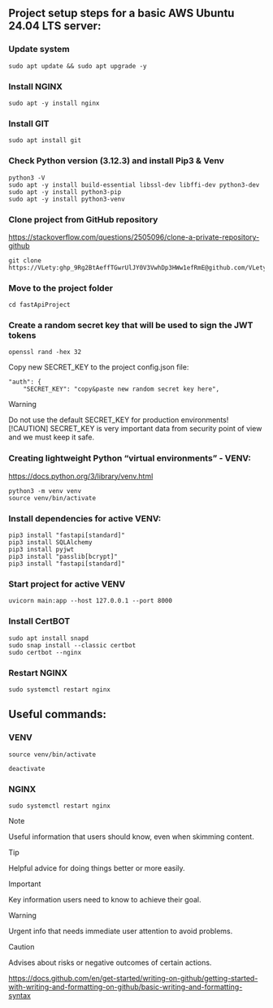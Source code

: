 ## Project setup steps for a basic AWS Ubuntu 24.04 LTS server:
### Update system
```
sudo apt update && sudo apt upgrade -y
```
### Install NGINX
```
sudo apt -y install nginx
```
### Install GIT
```
sudo apt install git
```
### Check Python version (3.12.3) and install Pip3 & Venv
```
python3 -V
sudo apt -y install build-essential libssl-dev libffi-dev python3-dev
sudo apt -y install python3-pip
sudo apt -y install python3-venv
```
### Clone project from GitHub repository
https://stackoverflow.com/questions/2505096/clone-a-private-repository-github
```
git clone https://VLety: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@github.com/VLety/fastApiProject.git
```
### Move to the project folder
```
cd fastApiProject
```
### Create a random secret key that will be used to sign the JWT tokens
```
openssl rand -hex 32
```
Copy new SECRET_KEY to the project config.json file:
```
"auth": {
    "SECRET_KEY": "copy&paste new random secret key here",
```
> [!WARNING]
> Do not use the default SECRET_KEY for production environments!
> [!CAUTION]
> SECRET_KEY is very important data from security point of view and we must keep it safe.

### Creating lightweight Python “virtual environments” - VENV:
https://docs.python.org/3/library/venv.html
```
python3 -m venv venv
source venv/bin/activate
```

### Install dependencies for active VENV:
```
pip3 install "fastapi[standard]"
pip3 install SQLAlchemy
pip3 install pyjwt
pip3 install "passlib[bcrypt]"
pip3 install "fastapi[standard]"
```

### Start project for active VENV
```
uvicorn main:app --host 127.0.0.1 --port 8000
```

### Install CertBOT
```
sudo apt install snapd
sudo snap install --classic certbot
sudo certbot --nginx
```
### Restart NGINX
```
sudo systemctl restart nginx
```

## Useful commands:
### VENV
```
source venv/bin/activate
```
```
deactivate
```
### NGINX
```
sudo systemctl restart nginx
```
> [!NOTE]
> Useful information that users should know, even when skimming content.

> [!TIP]
> Helpful advice for doing things better or more easily.

> [!IMPORTANT]
> Key information users need to know to achieve their goal.

> [!WARNING]
> Urgent info that needs immediate user attention to avoid problems.

> [!CAUTION]
> Advises about risks or negative outcomes of certain actions.

https://docs.github.com/en/get-started/writing-on-github/getting-started-with-writing-and-formatting-on-github/basic-writing-and-formatting-syntax
